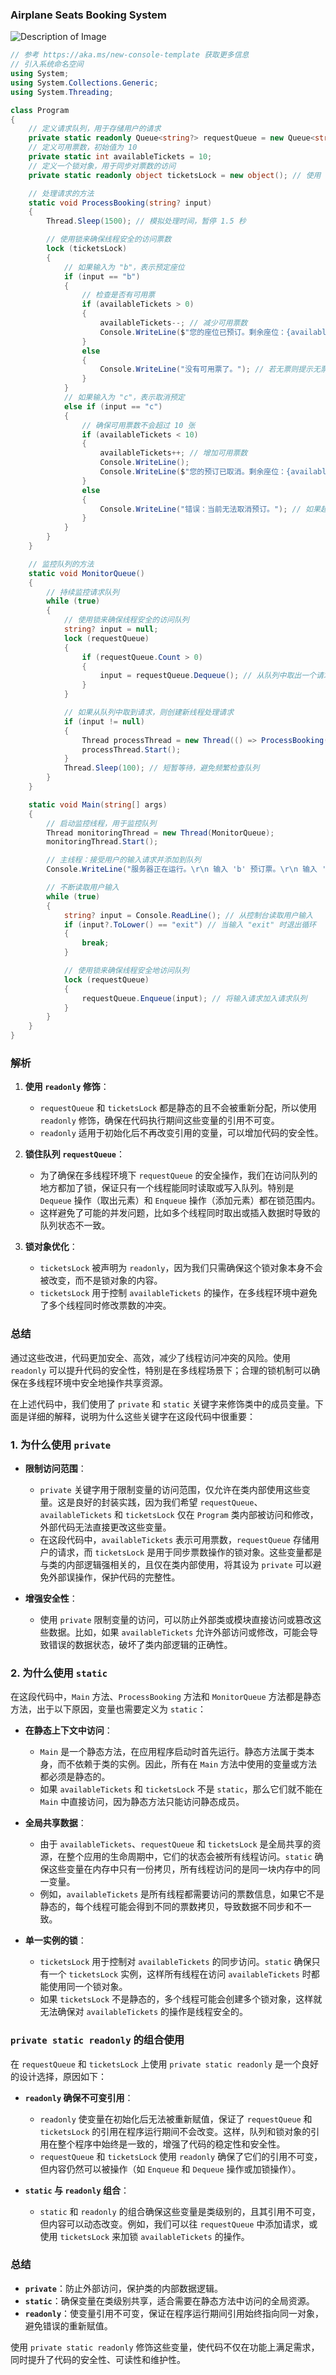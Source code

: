 ### Airplane Seats Booking System

![Description of Image](https://github.com/uwspstar/From-Zero-to-Hero/blob/main/C%23.NET/Multithreading%20%26%20Asynchronous%20Programming/book.png
)

```csharp
// 参考 https://aka.ms/new-console-template 获取更多信息
// 引入系统命名空间
using System;
using System.Collections.Generic;
using System.Threading;

class Program
{
    // 定义请求队列，用于存储用户的请求
    private static readonly Queue<string?> requestQueue = new Queue<string?>(); // 使用 readonly，防止队列引用被修改
    // 定义可用票数，初始值为 10
    private static int availableTickets = 10;
    // 定义一个锁对象，用于同步对票数的访问
    private static readonly object ticketsLock = new object(); // 使用 readonly，因为锁对象本身不需要修改

    // 处理请求的方法
    static void ProcessBooking(string? input)
    {
        Thread.Sleep(1500); // 模拟处理时间，暂停 1.5 秒

        // 使用锁来确保线程安全的访问票数
        lock (ticketsLock)
        {
            // 如果输入为 "b"，表示预定座位
            if (input == "b")
            {
                // 检查是否有可用票
                if (availableTickets > 0)
                {
                    availableTickets--; // 减少可用票数
                    Console.WriteLine($"您的座位已预订。剩余座位：{availableTickets} 个。");
                }
                else
                {
                    Console.WriteLine("没有可用票了。"); // 若无票则提示无票
                }
            }
            // 如果输入为 "c"，表示取消预定
            else if (input == "c")
            {
                // 确保可用票数不会超过 10 张
                if (availableTickets < 10)
                {
                    availableTickets++; // 增加可用票数
                    Console.WriteLine();
                    Console.WriteLine($"您的预订已取消。剩余座位：{availableTickets} 个。");
                }
                else
                {
                    Console.WriteLine("错误：当前无法取消预订。"); // 如果超出最大票数则提示错误
                }
            }
        }
    }

    // 监控队列的方法
    static void MonitorQueue()
    {
        // 持续监控请求队列
        while (true)
        {
            // 使用锁来确保线程安全的访问队列
            string? input = null;
            lock (requestQueue)
            {
                if (requestQueue.Count > 0)
                {
                    input = requestQueue.Dequeue(); // 从队列中取出一个请求
                }
            }

            // 如果从队列中取到请求，则创建新线程处理请求
            if (input != null)
            {
                Thread processThread = new Thread(() => ProcessBooking(input)); // 创建新线程处理请求
                processThread.Start();
            }
            Thread.Sleep(100); // 短暂等待，避免频繁检查队列
        }
    }

    static void Main(string[] args)
    {
        // 启动监控线程，用于监控队列
        Thread monitoringThread = new Thread(MonitorQueue);
        monitoringThread.Start();

        // 主线程：接受用户的输入请求并添加到队列
        Console.WriteLine("服务器正在运行。\r\n 输入 'b' 预订票。\r\n 输入 'c' 取消预订。\r\n 输入 'exit' 停止服务器。\r\n");

        // 不断读取用户输入
        while (true)
        {
            string? input = Console.ReadLine(); // 从控制台读取用户输入
            if (input?.ToLower() == "exit") // 当输入 "exit" 时退出循环
            {
                break;
            }

            // 使用锁来确保线程安全地访问队列
            lock (requestQueue)
            {
                requestQueue.Enqueue(input); // 将输入请求加入请求队列
            }
        }
    }
}
```

### 解析

1. **使用 `readonly` 修饰**：
   - `requestQueue` 和 `ticketsLock` 都是静态的且不会被重新分配，所以使用 `readonly` 修饰，确保在代码执行期间这些变量的引用不可变。
   - `readonly` 适用于初始化后不再改变引用的变量，可以增加代码的安全性。

2. **锁住队列 `requestQueue`**：
   - 为了确保在多线程环境下 `requestQueue` 的安全操作，我们在访问队列的地方都加了锁，保证只有一个线程能同时读取或写入队列。特别是 `Dequeue` 操作（取出元素）和 `Enqueue` 操作（添加元素）都在锁范围内。
   - 这样避免了可能的并发问题，比如多个线程同时取出或插入数据时导致的队列状态不一致。

3. **锁对象优化**：
   - `ticketsLock` 被声明为 `readonly`，因为我们只需确保这个锁对象本身不会被改变，而不是锁对象的内容。
   - `ticketsLock` 用于控制 `availableTickets` 的操作，在多线程环境中避免了多个线程同时修改票数的冲突。

### 总结

通过这些改进，代码更加安全、高效，减少了线程访问冲突的风险。使用 `readonly` 可以提升代码的安全性，特别是在多线程场景下；合理的锁机制可以确保在多线程环境中安全地操作共享资源。

在上述代码中，我们使用了 `private` 和 `static` 关键字来修饰类中的成员变量。下面是详细的解释，说明为什么这些关键字在这段代码中很重要：

### 1. 为什么使用 `private`

- **限制访问范围**：
  - `private` 关键字用于限制变量的访问范围，仅允许在类内部使用这些变量。这是良好的封装实践，因为我们希望 `requestQueue`、`availableTickets` 和 `ticketsLock` 仅在 `Program` 类内部被访问和修改，外部代码无法直接更改这些变量。
  - 在这段代码中，`availableTickets` 表示可用票数，`requestQueue` 存储用户的请求，而 `ticketsLock` 是用于同步票数操作的锁对象。这些变量都是与类的内部逻辑强相关的，且仅在类内部使用，将其设为 `private` 可以避免外部误操作，保护代码的完整性。

- **增强安全性**：
  - 使用 `private` 限制变量的访问，可以防止外部类或模块直接访问或篡改这些数据。比如，如果 `availableTickets` 允许外部访问或修改，可能会导致错误的数据状态，破坏了类内部逻辑的正确性。
  
### 2. 为什么使用 `static`

在这段代码中，`Main` 方法、`ProcessBooking` 方法和 `MonitorQueue` 方法都是静态方法，出于以下原因，变量也需要定义为 `static`：

- **在静态上下文中访问**：
  - `Main` 是一个静态方法，在应用程序启动时首先运行。静态方法属于类本身，而不依赖于类的实例。因此，所有在 `Main` 方法中使用的变量或方法都必须是静态的。
  - 如果 `availableTickets` 和 `ticketsLock` 不是 `static`，那么它们就不能在 `Main` 中直接访问，因为静态方法只能访问静态成员。

- **全局共享数据**：
  - 由于 `availableTickets`、`requestQueue` 和 `ticketsLock` 是全局共享的资源，在整个应用的生命周期中，它们的状态会被所有线程访问。`static` 确保这些变量在内存中只有一份拷贝，所有线程访问的是同一块内存中的同一变量。
  - 例如，`availableTickets` 是所有线程都需要访问的票数信息，如果它不是静态的，每个线程可能会得到不同的票数拷贝，导致数据不同步和不一致。
  
- **单一实例的锁**：
  - `ticketsLock` 用于控制对 `availableTickets` 的同步访问。`static` 确保只有一个 `ticketsLock` 实例，这样所有线程在访问 `availableTickets` 时都能使用同一个锁对象。
  - 如果 `ticketsLock` 不是静态的，多个线程可能会创建多个锁对象，这样就无法确保对 `availableTickets` 的操作是线程安全的。

### `private static readonly` 的组合使用

在 `requestQueue` 和 `ticketsLock` 上使用 `private static readonly` 是一个良好的设计选择，原因如下：

- **`readonly` 确保不可变引用**：
  - `readonly` 使变量在初始化后无法被重新赋值，保证了 `requestQueue` 和 `ticketsLock` 的引用在程序运行期间不会改变。这样，队列和锁对象的引用在整个程序中始终是一致的，增强了代码的稳定性和安全性。
  - `requestQueue` 和 `ticketsLock` 使用 `readonly` 确保了它们的引用不可变，但内容仍然可以被操作（如 `Enqueue` 和 `Dequeue` 操作或加锁操作）。

- **`static` 与 `readonly` 组合**：
  - `static` 和 `readonly` 的组合确保这些变量是类级别的，且其引用不可变，但内容可以动态改变。例如，我们可以往 `requestQueue` 中添加请求，或使用 `ticketsLock` 来加锁 `availableTickets` 的操作。
  
### 总结

- **`private`**：防止外部访问，保护类的内部数据逻辑。
- **`static`**：确保变量在类级别共享，适合需要在静态方法中访问的全局资源。
- **`readonly`**：使变量引用不可变，保证在程序运行期间引用始终指向同一对象，避免错误的重新赋值。

使用 `private static readonly` 修饰这些变量，使代码不仅在功能上满足需求，同时提升了代码的安全性、可读性和维护性。
